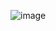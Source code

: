 ![image](https://github.com/t1okumikatu/ESP32-C3-XIAO/assets/11044177/d5349adc-79b8-4f9f-aea8-a54480b43f34)
